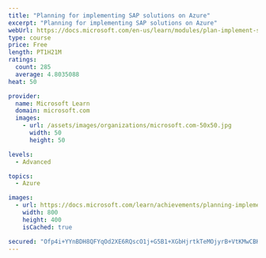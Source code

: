 ```yaml
---
title: "Planning for implementing SAP solutions on Azure"
excerpt: "Planning for implementing SAP solutions on Azure"
webUrl: https://docs.microsoft.com/en-us/learn/modules/plan-implement-sap-solutions/
type: course
price: Free
length: PT1H21M
ratings:
  count: 285
  average: 4.8035088
heat: 50

provider:
  name: Microsoft Learn
  domain: microsoft.com
  images:
    - url: /assets/images/organizations/microsoft.com-50x50.jpg
      width: 50
      height: 50

levels:
  - Advanced

topics:
  - Azure

images:
  - url: https://docs.microsoft.com/learn/achievements/planning-implementing-sap-solutions-azure-social.png
    width: 800
    height: 400
    isCached: true

secured: "Ofp4i+YYnBDH8QFYqOd2XE6RQscO1j+G5B1+XGbHjrtkTeMOjyrB+VtKMwCBKNJ0sQFxn3tjtOHENMCFEp6sPxSzwMl71aHwccKPyhEB6RwRY3qMKXnm+W6uAyteww5ckYvCISdMi/RqBMs60C8BvCXynVOKhp9sIx0aSbhrBSwrzDNh04Z33VRKAiB+paxdAWtjqHislTUHCudAD6prvRFAJJZE3XrS2NH5Z2pdZuxrgH2krWy1VUZQuY9HiJ3zUcGoWcJBDW9off3Jf8P9Eqe29ciVU8ngHo2hVU4XfdpwLG6UmEd155bIipS5CMnJ1tbkhXEjPM1e7ORUfWSUMt8bKmZO3hiBWTy/jQcR7hoOu+g+cDrSjWGQ//nrsBUgOos1DNQ4fTB4ce99207EFgJ+yw4Bfl2fEHgfm4NEqn4=;/CqA+TRRGQFrAN/wCljvrA=="
---
```


